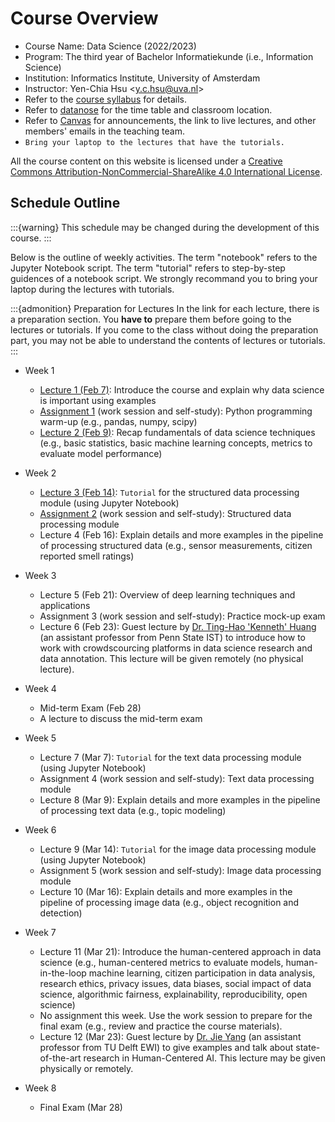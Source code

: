 # Course Overview

- Course Name: Data Science (2022/2023)
- Program: The third year of Bachelor Informatiekunde (i.e., Information Science)
- Institution: Informatics Institute, University of Amsterdam
- Instructor: Yen-Chia Hsu \<y.c.hsu@uva.nl\>
- Refer to the [course syllabus](syllabus) for details.
- Refer to [datanose](https://datanose.nl/) for the time table and classroom location.
- Refer to [Canvas](https://canvas.uva.nl/) for announcements, the link to live lectures, and other members' emails in the teaching team.
- `Bring your laptop to the lectures that have the tutorials.`

All the course content on this website is licensed under a [Creative Commons Attribution-NonCommercial-ShareAlike 4.0 International License](http://creativecommons.org/licenses/by-nc-sa/4.0/).

## Schedule Outline

:::{warning}
This schedule may be changed during the development of this course.
:::

Below is the outline of weekly activities.
The term "notebook" refers to the Jupyter Notebook script.
The term "tutorial" refers to step-by-step guidences of a notebook script.
We strongly recommand you to bring your laptop during the lectures with tutorials.

:::{admonition} Preparation for Lectures
In the link for each lecture, there is a preparation section.
You **have to** prepare them before going to the lectures or tutorials.
If you come to the class without doing the preparation part, you may not be able to understand the contents of lectures or tutorials.
:::

- Week 1
  - [Lecture 1 (Feb 7)](lectures/lec1): Introduce the course and explain why data science is important using examples
  - [Assignment 1](assignments/hw1) (work session and self-study): Python programming warm-up (e.g., pandas, numpy, scipy)
  - [Lecture 2 (Feb 9)](lectures/lec2): Recap fundamentals of data science techniques (e.g., basic statistics, basic machine learning concepts, metrics to evaluate model performance)
- Week 2
  - [Lecture 3 (Feb 14)](lectures/lec3): `Tutorial` for the structured data processing module (using Jupyter Notebook)
  - [Assignment 2](modules/structured-data/assignment-structured-data) (work session and self-study): Structured data processing module
  - Lecture 4 (Feb 16): Explain details and more examples in the pipeline of processing structured data (e.g., sensor measurements, citizen reported smell ratings)
- Week 3
  - Lecture 5 (Feb 21): Overview of deep learning techniques and applications
  - Assignment 3 (work session and self-study): Practice mock-up exam
  - Lecture 6 (Feb 23): Guest lecture by [Dr. Ting-Hao 'Kenneth' Huang](https://crowd.ist.psu.edu) (an assistant professor from Penn State IST) to introduce how to work with crowdscourcing platforms in data science research and data annotation. This lecture will be given remotely (no physical lecture).
- Week 4
  - Mid-term Exam (Feb 28)
  - A lecture to discuss the mid-term exam
- Week 5
  - Lecture 7 (Mar 7): `Tutorial` for the text data processing module (using Jupyter Notebook)
  - Assignment 4 (work session and self-study): Text data processing module
  - Lecture 8 (Mar 9): Explain details and more examples in the pipeline of processing text data (e.g., topic modeling)
- Week 6
  
  - Lecture 9 (Mar 14): `Tutorial` for the image data processing module (using Jupyter Notebook)
  - Assignment 5 (work session and self-study): Image data processing module
  - Lecture 10 (Mar 16): Explain details and more examples in the pipeline of processing image data (e.g., object recognition and detection)
- Week 7
  - Lecture 11 (Mar 21): Introduce the human-centered approach in data science (e.g., human-centered metrics to evaluate models, human-in-the-loop machine learning, citizen participation in data analysis, research ethics, privacy issues, data biases, social impact of data science, algorithmic fairness, explainability, reproducibility, open science)
  - No assignment this week. Use the work session to prepare for the final exam (e.g., review and practice the course materials).
  - Lecture 12 (Mar 23): Guest lecture by [Dr. Jie Yang](https://yangjiera.github.io) (an assistant professor from TU Delft EWI) to give examples and talk about state-of-the-art research in Human-Centered AI. This lecture may be given physically or remotely.
- Week 8
  - Final Exam (Mar 28)
